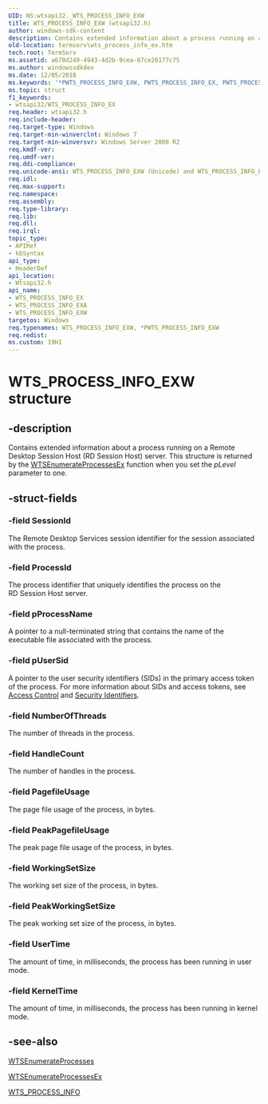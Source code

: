 ```yaml
---
UID: NS:wtsapi32._WTS_PROCESS_INFO_EXW
title: WTS_PROCESS_INFO_EXW (wtsapi32.h)
author: windows-sdk-content
description: Contains extended information about a process running on a Remote Desktop Session Host (RD Session Host) server.
old-location: termserv\wts_process_info_ex.htm
tech.root: TermServ
ms.assetid: a678d249-4943-4d2b-9cea-87ce20177c75
ms.author: windowssdkdev
ms.date: 12/05/2018
ms.keywords: '*PWTS_PROCESS_INFO_EXW, PWTS_PROCESS_INFO_EX, PWTS_PROCESS_INFO_EX structure pointer [Remote Desktop Services], WTS_PROCESS_INFO_EX, WTS_PROCESS_INFO_EX structure [Remote Desktop Services], WTS_PROCESS_INFO_EXA, WTS_PROCESS_INFO_EXW, termserv.wts_process_info_ex, wtsapi32/PWTS_PROCESS_INFO_EX, wtsapi32/WTS_PROCESS_INFO_EX, wtsapi32/WTS_PROCESS_INFO_EXA, wtsapi32/WTS_PROCESS_INFO_EXW'
ms.topic: struct
f1_keywords:
- wtsapi32/WTS_PROCESS_INFO_EX
req.header: wtsapi32.h
req.include-header: 
req.target-type: Windows
req.target-min-winverclnt: Windows 7
req.target-min-winversvr: Windows Server 2008 R2
req.kmdf-ver: 
req.umdf-ver: 
req.ddi-compliance: 
req.unicode-ansi: WTS_PROCESS_INFO_EXW (Unicode) and WTS_PROCESS_INFO_EXA (ANSI)
req.idl: 
req.max-support: 
req.namespace: 
req.assembly: 
req.type-library: 
req.lib: 
req.dll: 
req.irql: 
topic_type:
- APIRef
- kbSyntax
api_type:
- HeaderDef
api_location:
- Wtsapi32.h
api_name:
- WTS_PROCESS_INFO_EX
- WTS_PROCESS_INFO_EXA
- WTS_PROCESS_INFO_EXW
targetos: Windows
req.typenames: WTS_PROCESS_INFO_EXW, *PWTS_PROCESS_INFO_EXW
req.redist: 
ms.custom: 19H1
---
```


# WTS_PROCESS_INFO_EXW structure


## -description


Contains extended information about a process running on a Remote Desktop Session Host (RD Session Host) server. This structure is returned by the <a href="https://docs.microsoft.com/windows/desktop/api/wtsapi32/nf-wtsapi32-wtsenumerateprocessesexa">WTSEnumerateProcessesEx</a> function when you set the <i>pLevel</i> parameter to one.


## -struct-fields




### -field SessionId

The Remote Desktop Services session identifier for the session associated with the process.


### -field ProcessId

The process identifier that uniquely identifies the process on the RD Session Host server.


### -field pProcessName

A pointer to a null-terminated string that contains the name of the executable file associated with the process.


### -field pUserSid

A pointer to the user security identifiers (SIDs) in the primary access token of the process. For more 
      information about SIDs and access tokens, see 
      <a href="https://docs.microsoft.com/windows/desktop/SecAuthZ/access-control">Access Control</a> and 
      <a href="https://docs.microsoft.com/windows/desktop/SecAuthZ/security-identifiers">Security Identifiers</a>.


### -field NumberOfThreads

The number of threads in the process.


### -field HandleCount

The number of handles in the process.


### -field PagefileUsage

The page file usage of the process, in bytes.


### -field PeakPagefileUsage

The peak page file usage of the process, in bytes.


### -field WorkingSetSize

The working set size of the process, in bytes.


### -field PeakWorkingSetSize

The peak working set size of the process, in bytes.


### -field UserTime

The amount of time, in milliseconds, the process has been running in user mode.


### -field KernelTime

The amount of time, in milliseconds, the process has been running in kernel mode.


## -see-also




<a href="https://docs.microsoft.com/windows/desktop/api/wtsapi32/nf-wtsapi32-wtsenumerateprocessesa">WTSEnumerateProcesses</a>



<a href="https://docs.microsoft.com/windows/desktop/api/wtsapi32/nf-wtsapi32-wtsenumerateprocessesexa">WTSEnumerateProcessesEx</a>



<a href="https://docs.microsoft.com/windows/desktop/api/wtsapi32/ns-wtsapi32-wts_process_infoa">WTS_PROCESS_INFO</a>
 

 

